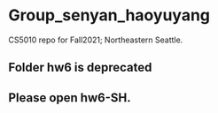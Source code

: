 # Group_senyan_haoyuyang
CS5010 repo for Fall2021; Northeastern Seattle.
## Folder hw6 is deprecated
## Please open hw6-SH.
